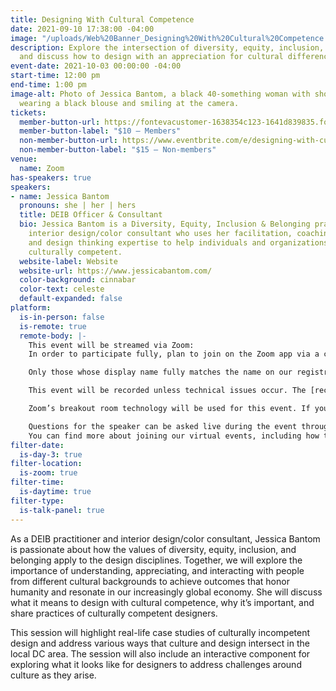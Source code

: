 ```yaml
---
title: Designing With Cultural Competence
date: 2021-09-10 17:38:00 -04:00
image: "/uploads/Web%20Banner_Designing%20With%20Cultural%20Competence.png"
description: Explore the intersection of diversity, equity, inclusion, and design,
  and discuss how to design with an appreciation for cultural difference.
event-date: 2021-10-03 00:00:00 -04:00
start-time: 12:00 pm
end-time: 1:00 pm
image-alt: Photo of Jessica Bantom, a black 40-something woman with short curly hair,
  wearing a black blouse and smiling at the camera.
tickets:
  member-button-url: https://fontevacustomer-1638354c123-1641d839835.force.com/services/oauth2/authorize?client_id=3MVG9nthuDc9owbcOq7_07W.HriOQQPWTbMkrpOla.ajDQlTHf4_uby_mhwylcX.mJBU2O2SppTiZMS0J_HJd&response_type=code&redirect_uri=https://ikit.aiga.org/ikit_national_util/ikit-national-util-sso-redirect/&state=https%3A%2F%2Fdc.aiga.org%2F%3Fpost_type%3Dikit_event%26p%3D447812%26redirect_source%3Deventbrite_register
  member-button-label: "$10 — Members"
  non-member-button-url: https://www.eventbrite.com/e/designing-with-cultural-competence-tickets-170374408442
  non-member-button-label: "$15 — Non-members"
venue:
  name: Zoom
has-speakers: true
speakers:
- name: Jessica Bantom
  pronouns: she | her | hers
  title: DEIB Officer & Consultant
  bio: Jessica Bantom is a Diversity, Equity, Inclusion & Belonging practitioner and
    interior design/color consultant who uses her facilitation, coaching, change management,
    and design thinking expertise to help individuals and organizations become more
    culturally competent.
  website-label: Website
  website-url: https://www.jessicabantom.com/
  color-background: cinnabar
  color-text: celeste
  default-expanded: false
platform:
  is-in-person: false
  is-remote: true
  remote-body: |-
    This event will be streamed via Zoom:
    In order to participate fully, plan to join on the Zoom app via a computer, tablet, or mobile device with enough bandwidth to support viewing video.

    Only those whose display name fully matches the name on our registration list will be admitted from the waiting room, in order to ensure only those who have registered for the event are able to attend — and to create space for intimate conversations.

    This event will be recorded unless technical issues occur. The [recordings will be shared in the AIGA DC recordings archive](https://dc.aiga.org/introducing-the-aiga-dc-event-recordings-archive/) for AIGA members to rewatch or catch up on at a later date. <i>(You can [register for a membership](https://dc.aiga.org/membership/membership-rates/) on our website for just $50 for a year.)</i>

    Zoom’s breakout room technology will be used for this event. If you use assistive technology, such as a screen reader or need live captioning, let us know before or during the event and you can opt to stay in the primary room. The primary room will retain live captioning and will require no additional navigation.

    Questions for the speaker can be asked live during the event through the chat or by speaking off mute during the Q&A portion of the event.
    You can find more about joining our virtual events, including how to connect, directions to troubleshoot, and information about our refund policy in our [FAQs](https://2020.dcdesignweek.org/faqs/).
filter-date:
  is-day-3: true
filter-location:
  is-zoom: true
filter-time:
  is-daytime: true
filter-type:
  is-talk-panel: true
---
```


As a DEIB practitioner and interior design/color consultant, Jessica Bantom is passionate about how the values of diversity, equity, inclusion, and belonging apply to the design disciplines. Together, we will explore the importance of understanding, appreciating, and interacting with people from different cultural backgrounds to achieve outcomes that honor humanity and resonate in our increasingly global economy. She will discuss what it means to design with cultural competence, why it’s important, and share practices of culturally competent designers.

This session will highlight real-life case studies of culturally incompetent design and address various ways that culture and design intersect in the local DC area. The session will also include an interactive component for exploring what it looks like for designers to address challenges around culture as they arise.
